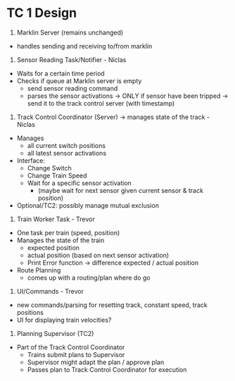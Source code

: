 # TC 1 Design

1. Marklin Server (remains unchanged)
- handles sending and receiving to/from marklin

1. Sensor Reading Task/Notifier - Niclas
- Waits for a certain time period 
- Checks if queue at Marklin server is empty
  - send sensor reading command
  - parses the sensor activations
-> ONLY if sensor have been tripped -> send it to the track control server (with timestamp)

1. Track Control Coordinator (Server) -> manages state of the track - Niclas
- Manages 
  - all current switch positions
  - all latest sensor activations
- Interface:
  - Change Switch
  - Change Train Speed
  - Wait for a specific sensor activation
    - (maybe wait for next sensor given current sensor & track position)
- Optional/TC2: possibly manage mutual exclusion

1. Train Worker Task - Trevor
- One task per train (speed, position)
- Manages the state of the train
  - expected position
  - actual position (based on next sensor activation)
  - Print Error function -> difference expected / actual position
- Route Planning
  - comes up with a routing/plan where do go

1. UI/Commands - Trevor
  - new commands/parsing for resetting track, constant speed, track positions
  - UI for displaying train velocities?

1. Planning Supervisor (TC2)
- Part of the Track Control Coordinator
  - Trains submit plans to Supervisor
  - Supervisor might adapt the plan / approve plan
  - Passes plan to Track Control Coordinator for execution
